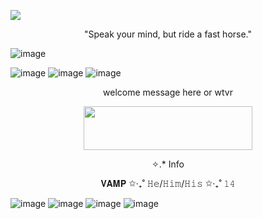 ![](https://komarev.com/ghpvc/?username=Saveahorserideacowboy&color=red)

<p align="center">
"Speak your mind, but ride a fast horse."
  
![image](https://media.discordapp.net/attachments/1287942798242222182/1343289278662311987/A-cowboy-in-a-classic-silhouette-rides-toward-the-setting-sun-with-rugged-mountains-and-cacti-scattered-along-the-horizon-in-the-wallpaper-named-Cowboy-Sunset.png?ex=67bcbb21&is=67bb69a1&hm=bbf977a5a7bcf112f99dec81b43e784f0e2354c25843cbb91518edc2cd28a299&=&format=webp&quality=lossless&width=1069&height=599)


![image](https://media.discordapp.net/attachments/1287942798242222182/1343289714391781436/tumblr_bb9223745b422949b4a7b0d6c5f054a7_a6e25e0d_250.webp?ex=67bcbb89&is=67bb6a09&hm=28fc0356b17a8edcaaed1a14a78df281fc988bbc20c24b7b8b98bbbfa0992a64&=&animated=true&width=185&height=25)
![image](https://media.discordapp.net/attachments/1287942798242222182/1343289713166913636/tumblr_239baaf34bbf56439b4cb82897432b2b_8498638d_250.webp?ex=67bcbb88&is=67bb6a08&hm=dfacc44ece6d8ed4890c84f9834e50a907d8ef60f72cb6b98bd5c310f6cbe8ea&=&animated=true&width=185&height=25)
![image](https://media.discordapp.net/attachments/1287942798242222182/1343289712634363924/tumblr_71eea414276aa10c44777d013893293c_7ca15afe_250.gif?ex=67bcbb88&is=67bb6a08&hm=07d7247b84ff9d98a92a07a77d3b892c32a86cd6c920e0e5a7d2e749fea0288f&=&width=185&height=25)

<p align="center">
welcome message here or wtvr

<p align="center">
  <img width="270" height="70" src="https://64.media.tumblr.com/d5b486e10b335fa2a89a82e0ea8544f7/59109a23f82e5c42-cb/s400x600/538d2e954ee1ce83b99a933deb295ea3b40f0ebd.gifv">
</p>

<p align="center">
✧.* Info
<p align="center">
𝐕𝐀𝐌𝐏 ✩‧₊˚ 𝙷𝚎/𝙷𝚒𝚖/𝙷𝚒𝚜 ✩‧₊˚ 𝟷𝟺

![image](https://media.discordapp.net/attachments/1287942798242222182/1343289713997643826/tumblr_bbf7b440da547fe2f2223728245555e4_3acc8e05_100.webp?ex=67bcbb88&is=67bb6a08&hm=c5474ab77db3a4e02bfed8db4e537fb7c887c4cc67761a5be2289f99822d5977&=&animated=true&width=122&height=70)
![image](https://media.discordapp.net/attachments/1287942798242222182/1343289713477554327/tumblr_903abb3a847659faf601518b2c9e3a61_6f3fbff4_100.webp?ex=67bcbb88&is=67bb6a08&hm=56327462bc637faacd5bf15a78f69df7cb21fbb6fab19ba3743a12f76b4c80cf&=&format=webp&width=118&height=67)
![image](https://media.discordapp.net/attachments/1287942798242222182/1343289715289489471/tumblr_e3641658719b71812b7195d479bf57aa_f6bb2911_100.png?ex=67bcbb89&is=67bb6a09&hm=4e6fbb97a5d95ed73a414230fb948aad721a75e69f5815e5b7a459edee3ecfac&=&format=webp&quality=lossless&width=122&height=70)
![image](https://media.discordapp.net/attachments/1287942798242222182/1343289715553468436/yeehaw.webp?ex=67bcbb89&is=67bb6a09&hm=f9246b2e03295cc9b459d69c51e52d11a1a0cf9a04b66f7b98b01eb1b03115a3&=&animated=true&width=185&height=185)
